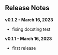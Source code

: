 
## Release Notes

<!-- **vx.x.x - xxdatexx** -->

**v0.1.2 - March 16, 2023**

- fixing docsting test

**v0.1.1 - March 16, 2023**

- first release
